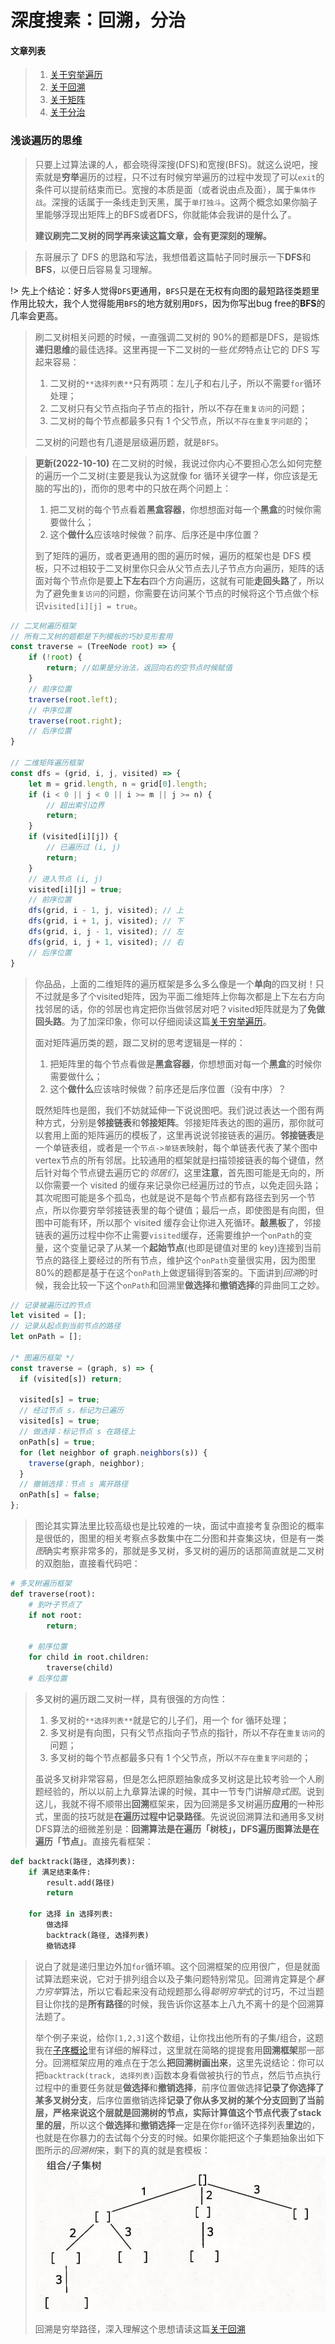 # 深度搜素：回溯，分治

#### **文章列表**

> 1. [关于穷举遍历](./coding/dfs/traversal)
> 1. [关于回溯](./coding/dfs/backtracking)
> 1. [关于矩阵](./coding/dfs/traversal)
> 1. [关于分治](./coding/dfs/divcon)

### **浅谈遍历的思维**

> 只要上过算法课的人，都会晓得深搜(DFS)和宽搜(BFS)。就这么说吧，搜索就是**穷举**遍历的过程，只不过有时候穷举遍历的过程中发现了可以`exit`的条件可以提前结束而已。宽搜的本质是面（或者说由点及面），属于`集体作战`。深搜的话属于一条线走到天黑，属于`单打独斗`。这两个概念如果你脑子里能够浮现出矩阵上的BFS或者DFS，你就能体会我讲的是什么了。
>
> **建议刷完二叉树的同学再来读这篇文章，会有更深刻的理解。**

> 东哥展示了 DFS 的思路和写法，我想借着这篇帖子同时展示一下**DFS**和**BFS**，以便日后容易复习理解。

!> 先上个结论：好多人觉得`DFS`更通用，`BFS`只是在无权有向图的最短路径类题里作用比较大，我个人觉得能用`BFS`的地方就别用`DFS`，因为你写出bug free的**BFS**的几率会更高。

> 刷二叉树相关问题的时候，一直强调二叉树的 90%的题都是DFS，是锻炼**递归思维**的最佳选择。这里再提一下二叉树的一些*优势*特点让它的 DFS 写起来容易：
>
> 1. 二叉树的`**选择列表**`只有两项：左儿子和右儿子，所以不需要`for`循环处理；
> 2. 二叉树只有父节点指向子节点的指针，所以不存在`重复访问`的问题；
> 3. 二叉树的每个节点都最多只有 1 个父节点，所以`不存在重复字问题`的；
>
> 二叉树的问题也有几道是层级遍历题，就是`BFS`。

> **更新(2022-10-10)** 在二叉树的时候，我说过你内心不要担心怎么如何完整的遍历一个二叉树(主要是我认为这就像 for 循环关键字一样，你应该是无脑的写出的)，而你的思考中的只放在两个问题上：
>
> 1.  把二叉树的每个节点看着**黑盒容器**，你想想面对每一个**黑盒**的时候你需要做什么；
> 1.  这个**做什么**应该啥时候做？前序、后序还是中序位置？
>
> 到了矩阵的遍历，或者更通用的图的遍历时候，遍历的框架也是 DFS 模板，只不过相较于二叉树里你只会从父节点去儿子节点方向遍历，矩阵的话面对每个节点你是要**上下左右**四个方向遍历，这就有可能**走回头路**了，所以为了避免`重复访问`的问题，你需要在访问某个节点的时候将这个节点做个标识`visited[i][j] = true`。

```js
// 二叉树遍历框架
// 所有二叉树的题都是下列模板的巧妙变形套用
const traverse = (TreeNode root) => {
    if (!root) {
        return; //如果是分治法，返回向右的空节点时候赋值
    }
    // 前序位置
    traverse(root.left);
    // 中序位置
    traverse(root.right);
    // 后序位置
}

// 二维矩阵遍历框架
const dfs = (grid, i, j, visited) => {
    let m = grid.length, n = grid[0].length;
    if (i < 0 || j < 0 || i >= m || j >= n) {
        // 超出索引边界
        return;
    }
    if (visited[i][j]) {
        // 已遍历过 (i, j)
        return;
    }
    // 进入节点 (i, j)
    visited[i][j] = true;
    // 前序位置
    dfs(grid, i - 1, j, visited); // 上
    dfs(grid, i + 1, j, visited); // 下
    dfs(grid, i, j - 1, visited); // 左
    dfs(grid, i, j + 1, visited); // 右
    // 后序位置
}
```

> 你品品，上面的二维矩阵的遍历框架是多么多么像是一个**单向**的四叉树！只不过就是多了个visited矩阵，因为平面二维矩阵上你每次都是上下左右方向找邻居的话，你的邻居也肯定把你当做邻居对吧？visited矩阵就是为了**免做回头路**。为了加深印象，你可以仔细阅读这篇[关于穷举遍历](./coding/dfs/traversal)。
> 
> 面对矩阵遍历类的题，跟二叉树的思考逻辑是一样的：
>
> 1.  把矩阵里的每个节点看做是**黑盒容器**，你想想面对每一个**黑盒**的时候你需要做什么；
> 1.  这个**做什么**应该啥时候做？前序还是后序位置（没有中序）？
>
> 既然矩阵也是图，我们不妨就延伸一下说说图吧。我们说过表达一个图有两种方式，分别是**邻接链表**和**邻接矩阵**。邻接矩阵表达的图的遍历，那你就可以套用上面的矩阵遍历的模板了，这里再说说邻接链表的遍历。**邻接链表**是一个单链表组，或者是一个`节点->单链表`映射，每个单链表代表了某个图中vertex节点的所有邻居。比较通用的框架就是扫描领接链表的每个键值，然后针对每个节点键去遍历它的*邻居们*，这里**注意**，首先图可能是无向的，所以你需要一个 visited 的缓存来记录你已经遍历过的节点，以免走回头路；其次呢图可能是多个孤岛，也就是说不是每个节点都有路径去到另一个节点，所以你要穷举邻接链表里的每个键值；最后一点，即使图是有向图，但图中可能有环，所以那个 visited 缓存会让你进入死循环。**敲黑板**了，邻接链表的遍历过程中你不止需要`visited`缓存，还需要维护一个`onPath`的变量，这个变量记录了从某一个**起始节点**(也即是键值对里的 key)连接到当前节点的路径上要经过的所有节点，维护这个`onPath`变量很实用，因为图里80%的题都是基于在这个`onPath`上做逻辑得到答案的。下面讲到*回溯*的时候，我会比较一下这个`onPath`和回溯里**做选择**和**撤销选择**的异曲同工之妙。

```js
// 记录被遍历过的节点
let visited = [];
// 记录从起点到当前节点的路径
let onPath = [];

/* 图遍历框架 */
const traverse = (graph, s) => {
  if (visited[s]) return;

  visited[s] = true;
  // 经过节点 s，标记为已遍历
  visited[s] = true;
  // 做选择：标记节点 s 在路径上
  onPath[s] = true;
  for (let neighbor of graph.neighbors(s)) {
    traverse(graph, neighbor);
  }
  // 撤销选择：节点 s 离开路径
  onPath[s] = false;
};
```

> 图论其实算法里比较高级也是比较难的一块，面试中直接考复杂图论的概率是很低的，图里的相关考察点多数集中在二分图和并查集这块，但是有一类*图*确实考察非常多的，那就是多叉树，多叉树的遍历的话那简直就是二叉树的双胞胎，直接看代码吧：

```python
# 多叉树遍历框架
def traverse(root):
    # 到叶子节点了
    if not root:
        return;

    # 前序位置
    for child in root.children:
        traverse(child)
    # 后序位置
```

> 多叉树的遍历跟二叉树一样，具有很强的方向性：
>
> 1. 多叉树的`**选择列表**`就是它的儿子们，用一个 for 循环处理；
> 2. 多叉树是有向图，只有父节点指向子节点的指针，所以不存在`重复访问`的问题；
> 3. 多叉树的每个节点都最多只有 1 个父节点，所以`不存在重复字问题`的；
>
> 虽说多叉树非常容易，但是怎么把原题抽象成多叉树这是比较考验一个人刷题经验的，所以以前上九章算法课的时候，其中一节专门讲解*隐式图*。说到这儿，我就不得不顺带出**回溯**框架来，因为回溯是多叉树遍历**应用**的一种形式，里面的技巧就是**在遍历过程中记录路径**。先说说回溯算法和通用多叉树DFS算法的细微差别是：**回溯算法是在遍历「树枝」，DFS遍历图算法是在遍历「节点」**。直接先看框架：

```python
def backtrack(路径, 选择列表):
    if 满足结束条件:
        result.add(路径)
        return

    for 选择 in 选择列表:
        做选择
        backtrack(路径, 选择列表)
        撤销选择
```

> 说白了就是递归里边外加`for`循环嘛。这个回溯框架的应用很广，但是就面试算法题来说，它对于排列组合以及子集问题特别常见。回溯肯定算是个*暴力穷举*算法，所以它看起来没有动规题那么得*聪明穷举*式的讨巧，不过当题目让你找的是**所有路径**的时候，我告诉你这基本上八九不离十的是个回溯算法题了。
>
> 举个例子来说，给你`[1,2,3]`这个数组，让你找出他所有的子集/组合，这题我在[子序概论](./coding/classic/sbusequence)里有详细的解释过，这里就在简略的提提套用**回溯框架**那一部分。回溯框架应用的难点在于怎么**把回溯树画出来**，这里先说结论：你可以把`backtrack(track, 选择列表)`函数本身看做被执行的节点，然后节点执行过程中的重要任务就是**做选择**和**撤销选择**，前序位置做选择**记录了你选择了某多叉树分支**，后序位置撤销选择**记录了你从多叉树的某个分支回到了当前层，严格来说这个层就是回溯树的节点，实际计算值这个节点代表了stack里的层**，所以这个**做选择**和**撤销选择**一定是在你`for`循环选择列表**里边**的，也就是在你暴力的去试每个分支的时候。如果你能把这个子集题抽象出如下图所示的*回溯树*来，剩下的真的就是套模板：
> ![](./pictures/subset.png)
>
> 回溯是穷举路径，深入理解这个思想请读这篇[关于回溯](./coding/dfs/backtracking)
